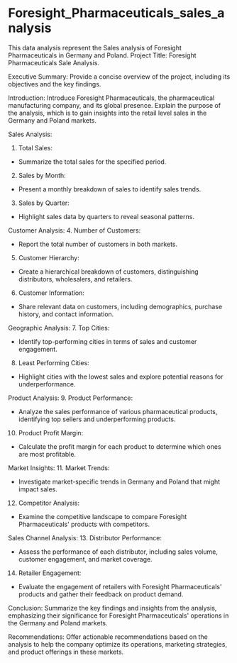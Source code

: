 # Foresight_Pharmaceuticals_sales_analysis
This data analysis represent the Sales analysis of Foresight Pharmaceuticals in Germany and Poland.
Project Title: Foresight Pharmaceuticals Sale Analysis.

Executive Summary:
Provide a concise overview of the project, including its objectives and the key findings.

Introduction:
Introduce Foresight Pharmaceuticals, the pharmaceutical manufacturing company, and its global presence. Explain the purpose of the analysis, which is to gain insights into the retail level sales in the Germany and Poland markets.

Sales Analysis:
1. Total Sales:
  - Summarize the total sales for the specified period.

2. Sales by Month:
  - Present a monthly breakdown of sales to identify sales trends.

3. Sales by Quarter:
  - Highlight sales data by quarters to reveal seasonal patterns.

Customer Analysis:
4. Number of Customers:
  - Report the total number of customers in both markets.

5. Customer Hierarchy:
  - Create a hierarchical breakdown of customers, distinguishing distributors, wholesalers, and retailers.

6. Customer Information:
  - Share relevant data on customers, including demographics, purchase history, and contact information.

Geographic Analysis:
7. Top Cities:
  - Identify top-performing cities in terms of sales and customer engagement.

8. Least Performing Cities:
  - Highlight cities with the lowest sales and explore potential reasons for underperformance.

Product Analysis:
9. Product Performance:
  - Analyze the sales performance of various pharmaceutical products, identifying top sellers and underperforming products.

10. Product Profit Margin:
  - Calculate the profit margin for each product to determine which ones are most profitable.

Market Insights:
11. Market Trends:
  - Investigate market-specific trends in Germany and Poland that might impact sales.

12. Competitor Analysis:
  - Examine the competitive landscape to compare Foresight Pharmaceuticals' products with competitors.

Sales Channel Analysis:
13. Distributor Performance:
  - Assess the performance of each distributor, including sales volume, customer engagement, and market coverage.

14. Retailer Engagement:
  - Evaluate the engagement of retailers with Foresight Pharmaceuticals' products and gather their feedback on product demand.

Conclusion:
Summarize the key findings and insights from the analysis, emphasizing their significance for Foresight Pharmaceuticals' operations in the Germany and Poland markets.

Recommendations:
Offer actionable recommendations based on the analysis to help the company optimize its operations, marketing strategies, and product offerings in these markets.
